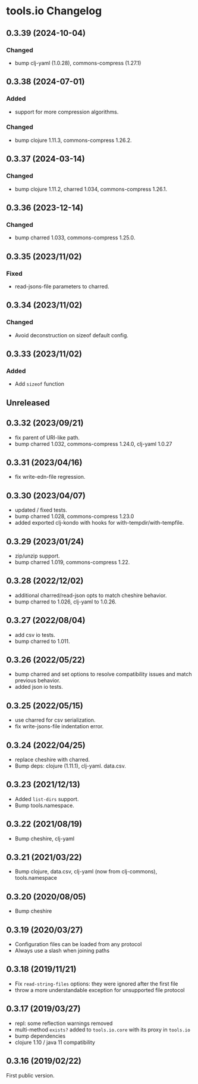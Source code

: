 # tools.io Changelog

## 0.3.39 (2024-10-04)
### Changed
* bump clj-yaml (1.0.28), commons-compress (1.27.1)

## 0.3.38 (2024-07-01)
### Added
* support for more compression algorithms.

### Changed
* bump clojure 1.11.3, commons-compress 1.26.2.

## 0.3.37 (2024-03-14)
### Changed
* bump clojure 1.11.2, charred 1.034, commons-compress 1.26.1.

## 0.3.36 (2023-12-14)
### Changed
* bump charred 1.033, commons-compress 1.25.0.

## 0.3.35 (2023/11/02)
### Fixed
* read-jsons-file parameters to charred.

## 0.3.34 (2023/11/02)
### Changed
* Avoid deconstruction on sizeof default config.

## 0.3.33 (2023/11/02)
### Added
* Add `sizeof` function

## Unreleased

## 0.3.32 (2023/09/21)
* fix parent of URI-like path.
* bump charred 1.032, commons-compress 1.24.0, clj-yaml 1.0.27

## 0.3.31 (2023/04/16)
* fix write-edn-file regression.

## 0.3.30 (2023/04/07)
* updated / fixed tests.
* bump charred 1.028, commons-compress 1.23.0
* added exported clj-kondo with hooks for with-tempdir/with-tempfile.

## 0.3.29 (2023/01/24)
* zip/unzip support.
* bump charred 1.019, commons-compress 1.22.

## 0.3.28 (2022/12/02)
* additional charred/read-json opts to match cheshire behavior.
* bump charred to 1.026, clj-yaml to 1.0.26.

## 0.3.27 (2022/08/04)
* add csv io tests.
* bump charred to 1.011.

## 0.3.26 (2022/05/22)
* bump charred and set options to resolve compatibility issues and
  match previous behavior.
* added json io tests.

## 0.3.25 (2022/05/15)
* use charred for csv serialization.
* fix write-jsons-file indentation error.

## 0.3.24 (2022/04/25)
* replace cheshire with charred.
* Bump deps: clojure (1.11.1), clj-yaml. data.csv.

## 0.3.23 (2021/12/13)
* Added `list-dirs` support.
* Bump tools.namespace.

## 0.3.22 (2021/08/19)
* Bump cheshire, clj-yaml

## 0.3.21 (2021/03/22)
* Bump clojure, data.csv, clj-yaml (now from clj-commons), tools.namespace

## 0.3.20 (2020/08/05)
* Bump cheshire

## 0.3.19 (2020/03/27)
* Configuration files can be loaded from any protocol
* Always use a slash when joining paths

## 0.3.18 (2019/11/21)
* Fix `read-string-files` options: they were ignored after the first file
* throw a more understandable exception for unsupported file protocol

## 0.3.17 (2019/03/27)
* repl: some reflection warnings removed
* multi-method `exists?` added to `tools.io.core` with its proxy in `tools.io`
* bump dependencies
* clojure 1.10 / java 11 compatibility

## 0.3.16 (2019/02/22)

First public version.
